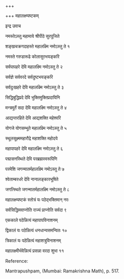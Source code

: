 +++

+++
महालक्ष्म्यष्टकम्

 

इन्द्र उवाच

नमस्तेऽस्तु महामाये श्रीपीठे सुरपूजिते

शङ्खचक्रगदाहस्ते महालक्ष्मि नमोऽस्तु ते १

 

नमस्ते गरुडारूढे कोलासुरभयङ्करि

सर्वपापहरे देवि महालक्ष्मि नमोऽस्तु ते २

 

सर्वज्ञे सर्ववरदे सर्वदुष्टभयङ्करि

सर्वदुःखहरे देवि महालक्ष्मि नमोऽस्तु ते ३

 

सिद्धिबुद्धिप्रदे देवि भुक्तिमुक्तिप्रदायिनि

मन्त्रमूर्ते सदा देवि महालक्ष्मि नमोऽस्तु ते ४

 

आद्यन्तरहिते देवि आद्यशक्ति महेश्वरि

योगजे योगसम्भूते महालक्ष्मि नमोऽस्तु ते ५

 

स्थूलसूक्ष्ममहारौद्रे महाशक्ति महोदये

महापापहरे देवि महालक्ष्मि नमोऽस्तु ते ६

 

पद्मासनस्थिते देवि परब्रह्मस्वरूपिणि

परमेशि जगन्मातर्महालक्ष्मि नमोऽस्तु ते ७

 

श्वेताम्बरधरे देवि नानालङ्कारभूषिते

जगत्स्थिते जगन्मातर्महालक्ष्मि नमोऽस्तु ते ८   
 
महालक्ष्म्यष्टकं स्तोत्रं यः पठेद्भक्तिमान् नरः

सर्वसिद्धिमवाप्नोति राज्यं प्राप्नोति सर्वदा ९

 

एककाले पठेन्नित्यं महापापविनाशनम्

द्विकालं यः पठेन्नित्यं धनधान्यसमन्वितः १०

 

त्रिकालं यः पठेन्नित्यं महाशत्रुविनाशनम्

महालक्ष्मीर्भवेन्नित्यं प्रसन्ना वरदा शुभा ११

 

 

 

 

 

 

 

 

 

 

 

 

 

 

 

 

Reference:

Mantrapushpam, (Mumbai: Ramakrishna Math), p. 517.
